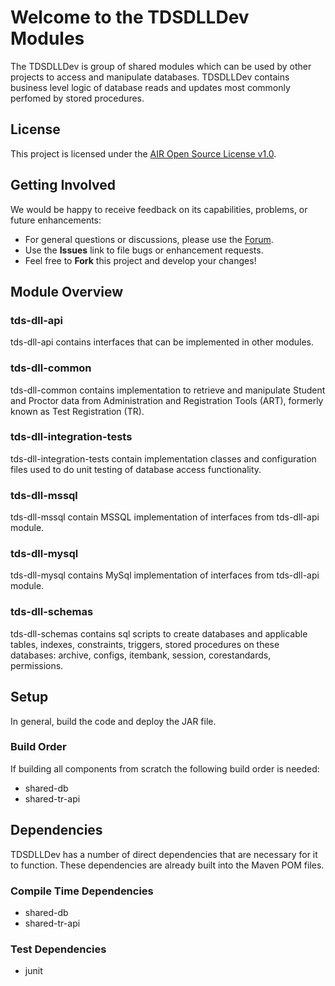 # Welcome to the TDSDLLDev Modules

The TDSDLLDev is group of shared modules which can be used by other projects to access and manipulate databases. TDSDLLDev contains business level logic of database reads and updates most commonly perfomed by stored procedures.


## License ##
This project is licensed under the [AIR Open Source License v1.0](http://www.smarterapp.org/documents/American_Institutes_for_Research_Open_Source_Software_License.pdf).

## Getting Involved ##
We would be happy to receive feedback on its capabilities, problems, or future enhancements:

* For general questions or discussions, please use the [Forum](http://forum.opentestsystem.org/viewforum.php?f=9).
* Use the **Issues** link to file bugs or enhancement requests.
* Feel free to **Fork** this project and develop your changes!

## Module Overview

### tds-dll-api

   tds-dll-api contains interfaces that can be implemented in other modules.

### tds-dll-common

  tds-dll-common contains implementation to retrieve and manipulate Student and Proctor data from Administration and Registration Tools (ART), formerly known as Test Registration (TR).

### tds-dll-integration-tests

   tds-dll-integration-tests contain implementation classes and configuration files used to do unit testing of database access functionality.

### tds-dll-mssql

   tds-dll-mssql contain MSSQL implementation of interfaces from tds-dll-api module. 

### tds-dll-mysql

  tds-dll-mysql contains MySql implementation of interfaces from tds-dll-api module.

### tds-dll-schemas

  tds-dll-schemas contains sql scripts to create databases and applicable tables, indexes, constraints, triggers, stored procedures on these databases: archive, configs, itembank, session, corestandards, permissions.



## Setup
In general, build the code and deploy the JAR file.


### Build Order

If building all components from scratch the following build order is needed:

* shared-db
* shared-tr-api


## Dependencies
TDSDLLDev has a number of direct dependencies that are necessary for it to function.  These dependencies are already built into the Maven POM files.

### Compile Time Dependencies
* shared-db
* shared-tr-api


### Test Dependencies
* junit